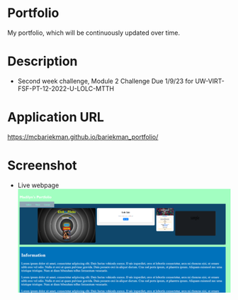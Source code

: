 # Portfolio
My portfolio, which will be continuously updated over time.

# Description
* Second week challenge, Module 2 Challenge Due 1/9/23
for UW-VIRT-FSF-PT-12-2022-U-LOLC-MTTH

# Application URL
https://mcbariekman.github.io/bariekman_portfolio/

# Screenshot
* Live webpage
![Live Page](/assets/images/screenshot.png)


